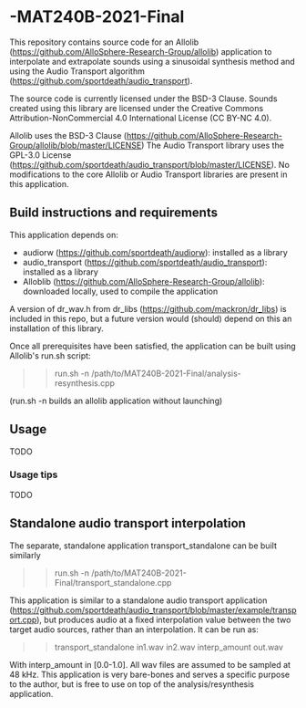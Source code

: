 # -MAT240B-2021-Final

This repository contains source code for an Allolib (https://github.com/AlloSphere-Research-Group/allolib) application to 
interpolate and extrapolate sounds using a sinusoidal synthesis method and using the Audio Transport algorithm  (https://github.com/sportdeath/audio_transport).

The source code is currently licensed under the BSD-3 Clause. Sounds created using this library are licensed
under the Creative Commons Attribution-NonCommercial 4.0 International License (CC BY-NC 4.0).

Allolib uses the BSD-3 Clause (https://github.com/AlloSphere-Research-Group/allolib/blob/master/LICENSE)
The Audio Transport library uses the GPL-3.0 License (https://github.com/sportdeath/audio_transport/blob/master/LICENSE).
No modifications to the core Allolib or Audio Transport libraries are present in this application.

## Build instructions and requirements

This application depends on:
- audiorw (https://github.com/sportdeath/audiorw): installed as a library 
- audio_transport (https://github.com/sportdeath/audio_transport): installed as a library
- Alloblib (https://github.com/AlloSphere-Research-Group/allolib): downloaded locally, used to compile the application

A version of dr_wav.h from dr_libs (https://github.com/mackron/dr_libs) is included in this repo, but a future version would (should)
depend on this an installation of this library.

Once all prerequisites have been satisfied, the application can be built using Allolib's run.sh script:

>> run.sh -n /path/to/MAT240B-2021-Final/analysis-resynthesis.cpp

(run.sh -n builds an allolib application without launching)


## Usage

TODO

### Usage tips

TODO

## Standalone audio transport interpolation

The separate, standalone application transport_standalone can be built similarly

>> run.sh -n /path/to/MAT240B-2021-Final/transport_standalone.cpp

This application is similar to a standalone audio transport application (https://github.com/sportdeath/audio_transport/blob/master/example/transport.cpp), but produces audio at a fixed interpolation value between the two target audio sources, rather than an interpolation. It can be run as:

>> transport_standalone in1.wav in2.wav interp_amount out.wav

With interp_amount in [0.0-1.0]. All wav files are assumed to be sampled at 48 kHz. This application is very bare-bones and serves a specific purpose to the author, but is free to use on top of the analysis/resynthesis application.
